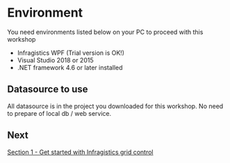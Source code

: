 # Environment

You need environments listed below on your PC to proceed with this workshop 

* Infragistics WPF (Trial version is OK!)
* Visual Studio 2018 or 2015
* .NET framework 4.6 or later installed

## Datasource to use

All datasource is in the project you downloaded for this workshop. No need to prepare of local db / web service.

## Next
[Section 1 - Get started with Infragistics grid control](01-Use-Infragistics-Grid-control/01-00-Overview-of-Section1.md)